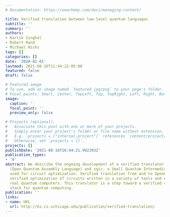```yaml
---
# Documentation: https://wowchemy.com/docs/managing-content/

title: Verified translation between low-level quantum languages
subtitle: ''
summary: ''
authors:
- Kartik Singhal
- Robert Rand
- Michael Hicks
tags: []
categories: []
date: '2020-01-01'
lastmod: 2021-08-16T11:44:22-05:00
featured: false
draft: false

# Featured image
# To use, add an image named `featured.jpg/png` to your page's folder.
# Focal points: Smart, Center, TopLeft, Top, TopRight, Left, Right, BottomLeft, Bottom, BottomRight.
image:
  caption: ''
  focal_point: ''
  preview_only: false

# Projects (optional).
#   Associate this post with one or more of your projects.
#   Simply enter your project's folder or file name without extension.
#   E.g. `projects = ["internal-project"]` references `content/project/deep-learning/index.md`.
#   Otherwise, set `projects = []`.
projects: []
publishDate: '2021-08-16T16:44:21.992393Z'
publication_types:
- '0'
abstract: We describe the ongoing development of a verified translator between OpenQASM
  (Open Quantum Assembly Language) and sqir, a Small Quantum Intermediate Representation
  used for circuit optimization. Verified translation from and to OpenQASM will allow
  verified optimization of circuits written in a variety of tools and executed on
  real quantum computers. This translator is a step toward a verified compilation
  stack for quantum computing.
publication: ''
links:
- name: URL
  url: http://ks.cs.uchicago.edu/publication/verified-translation/
---
```

